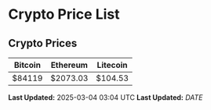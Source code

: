 # Crypto Price List

## Crypto Prices
| Bitcoin | Ethereum | Litecoin |
| ------- | -------- | -------- |
| $84119 | $2073.03 | $104.53 |
**Last Updated:** 2025-03-04 03:04 UTC
**Last Updated:** $DATE$
